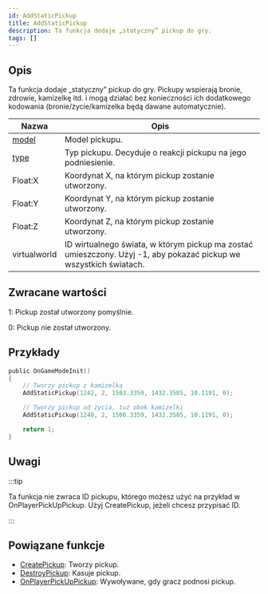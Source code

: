 ```yaml
---
id: AddStaticPickup
title: AddStaticPickup
description: Ta funkcja dodaje „statyczny” pickup do gry.
tags: []
---
```


## Opis

Ta funkcja dodaje „statyczny” pickup do gry. Pickupy wspierają bronie, zdrowie, kamizelkę itd. i mogą działać bez konieczności ich dodatkowego kodowania (bronie/życie/kamizelka będą dawane automatycznie).

| Nazwa                               | Opis                                                                                                              |
| ----------------------------------- | ----------------------------------------------------------------------------------------------------------------- |
| [model](../resources/pickupids.md)  | Model pickupu.                                                                                                    |
| [type](../resources/pickuptypes.md) | Typ pickupu. Decyduje o reakcji pickupu na jego podniesienie.                                                     |
| Float:X                             | Koordynat X, na którym pickup zostanie utworzony.                                                                 |
| Float:Y                             | Koordynat Y, na którym pickup zostanie utworzony.                                                                 |
| Float:Z                             | Koordynat Z, na którym pickup zostanie utworzony.                                                                 |
| virtualworld                        | ID wirtualnego świata, w którym pickup ma zostać umieszczony. Użyj -1, aby pokazać pickup we wszystkich światach. |

## Zwracane wartości

1: Pickup został utworzony pomyślnie.

0: Pickup nie został utworzony.

## Przykłady

```c
public OnGameModeInit()
{
    // Tworzy pickup z kamizelką
    AddStaticPickup(1242, 2, 1503.3359, 1432.3585, 10.1191, 0);

    // Tworzy pickup od życia, tuż obok kamizelki
    AddStaticPickup(1240, 2, 1506.3359, 1432.3585, 10.1191, 0);

    return 1;
}
```

## Uwagi

:::tip

Ta funkcja nie zwraca ID pickupu, którego możesz użyć na przykład w OnPlayerPickUpPickup. Użyj CreatePickup, jeżeli chcesz przypisać ID.

:::

## Powiązane funkcje

- [CreatePickup](CreatePickup.md): Tworzy pickup.
- [DestroyPickup](DestroyPickup.md): Kasuje pickup.
- [OnPlayerPickUpPickup](../callbacks/OnPlayerPickUpPickup.md): Wywoływane, gdy gracz podnosi pickup.
